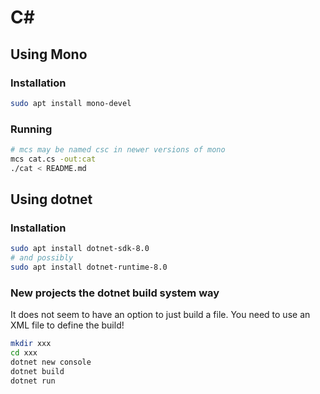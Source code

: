 # C#

## Using Mono

### Installation

```sh
sudo apt install mono-devel
```

### Running

```sh
# mcs may be named csc in newer versions of mono
mcs cat.cs -out:cat
./cat < README.md
```

## Using dotnet

### Installation

```sh
sudo apt install dotnet-sdk-8.0
# and possibly
sudo apt install dotnet-runtime-8.0
```

### New projects the dotnet build system way

It does not seem to have an option to just build a file. You need to use an XML
file to define the build!

```sh
mkdir xxx
cd xxx
dotnet new console
dotnet build
dotnet run
```
